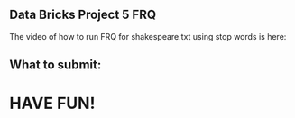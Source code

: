 ## Data Bricks Project 5 FRQ

The video of how to run FRQ for shakespeare.txt using stop words is here:

## What to submit:

  
# HAVE FUN!